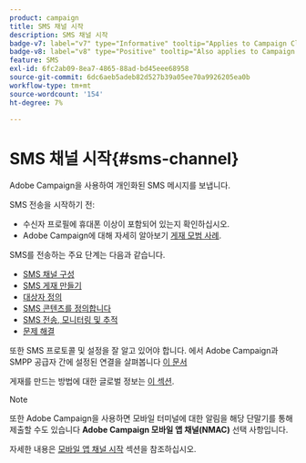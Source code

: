```yaml
---
product: campaign
title: SMS 채널 시작
description: SMS 채널 시작
badge-v7: label="v7" type="Informative" tooltip="Applies to Campaign Classic v7"
badge-v8: label="v8" type="Positive" tooltip="Also applies to Campaign v8"
feature: SMS
exl-id: 6fc2ab09-8ea7-4865-88ad-bd45eee68958
source-git-commit: 6dc6aeb5adeb82d527b39a05ee70a9926205ea0b
workflow-type: tm+mt
source-wordcount: '154'
ht-degree: 7%

---
```


# SMS 채널 시작{#sms-channel}




Adobe Campaign을 사용하여 개인화된 SMS 메시지를 보냅니다.

SMS 전송을 시작하기 전:

* 수신자 프로필에 휴대폰 이상이 포함되어 있는지 확인하십시오.
* Adobe Campaign에 대해 자세히 알아보기 [게재 모범 사례](delivery-best-practices.md).

SMS를 전송하는 주요 단계는 다음과 같습니다.

* [SMS 채널 구성](sms-set-up.md)
* [SMS 게재 만들기](sms-create.md)
* [대상자 정의](sms-create.md#selecting-the-target-population)
* [SMS 콘텐츠를 정의합니다](sms-create.md#defining-the-sms-content)
* [SMS 전송, 모니터링 및 추적](sms-send.md)
* [문제 해결](troubleshooting-sms.md)

또한 SMS 프로토콜 및 설정을 잘 알고 있어야 합니다. 에서 Adobe Campaign과 SMPP 공급자 간에 설정된 연결을 살펴봅니다 [이 문서](sms-protocol.md)

게재를 만드는 방법에 대한 글로벌 정보는 [이 섹션](steps-about-delivery-creation-steps.md).

>[!NOTE]
>
>또한 Adobe Campaign을 사용하면 모바일 터미널에 대한 알림을 해당 단말기를 통해 제출할 수도 있습니다 **Adobe Campaign 모바일 앱 채널(NMAC)** 선택 사항입니다.
> 
>자세한 내용은 [모바일 앱 채널 시작](about-mobile-app-channel.md) 섹션을 참조하십시오.
